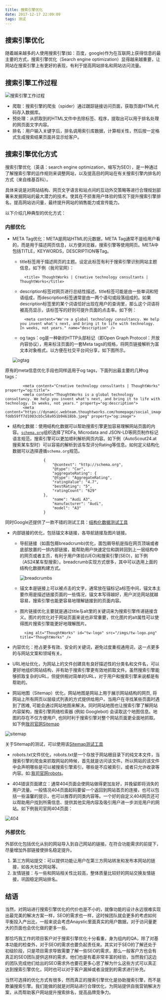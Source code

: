 ```yaml
---
title: 搜索引擎优化
date: 2017-12-17 22:09:09
tags: 测试
---
```


## 搜索引擎优化

随着越来越多的人使用搜索引擎(如：百度，google)作为在互联网上获得信息的最主要的方式，搜索引擎优化（Search engine optimization）显得越来越重要，让网站在搜索引擎上有更好的表现，有利于提高网站排名和网站访问流量。

## 搜索引擎工作过程

![搜索引擎工作过程](搜索引擎工作过程.png)

- 爬取：搜索引擎的爬虫（spider）通过跟踪链接访问页面，获取页面HTML代码存入数据库。
- 预处理：从抓取到的HTML文件中去除标签、程序，提取出可以用于排名处理的网页面文字内容。
- 排名：用户输入关键字后，排名调用索引库数据，计算相关性，然后按一定格式生成搜索结果页面并显示给客户。

## 搜索引擎优化方式

搜索引擎优化（英语：search engine optimization，缩写为SEO），是一种通过了解搜索引擎的运作规则来调整网站，以及提高目的网站在有关搜索引擎内排名的方式（来自维基百科）。

具体来说是对网站结构、网页文字语言和站点间的互动外交策略等进行合理规划部署来发掘网站的最大潜力的技术。使其在不损害用户体验的情况下提升搜索引擎排名，提高网站访问量，最终提升网站的销售能力或宣传能力。

以下介绍几种典型的优化方式：

### 内部优化

- META Tag优化：META是网站HTML的元数据，META Tag通常不是给用户看的，而是用于描述网页信息，以方便浏览器，搜索引擎等使用网页。META中包括TITLE，KEYWORDS，DESCRIPTION等Tag。	
	* title标签用于描述网页的主题。设定此标签有利于搜索引擎识别网站主题信息，如下例（我司官网）：
	
			<title> ThoughtWorks | Creative technology consultants | ThoughtWorks</title>
	
	* description标签对网页进行总结性描述。title标签可能是由一些单词和短语组成，而description标签通常是由一两个语句或段落组成的。如果description标签里的某个词语恰好出现在用户的查询里，那么这个词语将被高亮显示，该标签写的好则可提升页面的点击率。如下例：
	
			<meta content="We're a global technology consultancy. We help you invent what's next, and bring it to life with technology. In weeks, not years." name="description" />	
	* og tags：og是一种新的HTTP头部标记（即Open Graph Protocol：开放内容协议），用来标注页面的一套Meta tags的规格，将网页链接解析为富文本对象格式，以方便在社交平台间分享，如下图所示。	
	
	![ogtag](ogtag.png)
	
原有的meta信息优化手段也同样适用于og tags，下面列出最主要的几种og tags：
	
			<meta content="Creative technology consultants | ThoughtWorks" property="og:title">
			<meta content="ThoughtWorks is a global technology consultancy. We help you invent what's next, and bring it to life with technology. In weeks, not years." property="og:description">
			<meta content="https://dynamic.webteam.thoughtworks.com/homepage/social_image-fddb59ff7d1003cb5c58a951b94618bb.jpeg" property="og:image">
	 
- 结构化数据：使用结构化数据可以帮助搜索引擎更加容易理解网站页面的内容。[`schema.org`](http://schema.org/)组织选择了RDFa, Microdata and JSON-LD等网页制作标记语言规范，搜索引擎可以更加顺利解析网页内容。如下例（AutoScout24.at搜索某车型时）可以容易的解析到该车型评分Rating等信息。如何定义结构化数据可以选择遵循`schema.org`规范。

					{
  						"@context": "http://schema.org",
 						"@type": "Car",
 						"aggregateRating": {
  					 	"@type": "AggregateRating",
  						"ratingValue": "4.7",
   						"bestRating": "5",
    					"ratingCount": "629"
  					},
  						"name": "Audi A3",
  						"manufacturer": "Audi",
 						"model": "A3"
					}
					
同时Google还提供了一款不错的测试工具：[结构化数据测试工具](https://search.google.com/structured-data/testing-tool/)

- 内部链接的优化，包括锚文本链接，各导航链接及图片链接。
	* 导航链接（如面包屑breadcrumb)优化，面包屑导航是指在网页顶端或者底部放置的一排内部链接，能帮助用户快速定位和跳转回到上一层结构中的网页或者主页，有利于用户体验(UEO)和搜索引擎(SEO)，如下例（AS24某车型搜索）。breadcrumb实现方式很多，其中可以选用上面的结构化数据构建方式。
		
		![breadcrumbs](breadcrumbs.png)
		
	* 锚文本是链接上可以被点击的文字，通常放在锚标记a标签中间，锚文本主要作用是描述链接页面的一些情况，锚文本写得越好，用户浏览网站就越容易，搜索引擎也能更容易地理解链接到的页面内容。
		
	* 图片链接优化主要就是通过title与alt里的关键词来为搜索引擎传递链接含义。图片的优化对于网站页面来说也非常重要，优化图片的alt属性可以使得图片搜索引擎能更好地理解图片。
	
			<img alt="ThoughtWorks" id="tw-logo" src="/imgs/tw-logo.png" title="ThoughtWorks" />
	
- 内容优化：抢占更多有效、安全的关键词，避免过度重视通用词，这一点更多的与网站文案和领域有关。

- URL地址优化，为网站上的文件创建具有良好描述性的分类名和文件名，可以更好地组织网站结构，并有助于搜索引擎更有效地抓取文件。虽然搜索引擎能够抓取复杂的URL，但提供相对简单的URL，对于用户和搜索引擎来说都是有帮助的。

- 网站地图（Sitemap）优化，网站地图是网站上用于展示网站结构的网页, 将网站上所有网页以层级式列表的方式提供给用户。当用户在寻找某些页面时遇到了困难, 可能会通过网站地图来解决。同时网站地图也让搜索引擎了解网站内容架构，搜索引擎网络检索器 (例如 Googlebot) 会读取这个地图信息。地图的存在不仅方便用户, 也同时利于搜索引擎对整个网站页面更全面地抓取。如下例[我司官网Sitemap](https://www.thoughtworks.com/sitemap-en.xml)

![sitemap](sitemap.png) 

关于Sitemap的测试，可以使用该[Sitemap测试工具](https://webmaster.yandex.com/tools/sitemap/)

- robots.txt文件优化，robots.txt是一个存放于网站根目录下的纯文本文件，当搜索引擎的爬虫来抓取网站的時候，首先就是访问该文件。所以网站的该文件中会声明哪些是可以被搜索引擎索引，哪些是不应被索引，或者只允许收录等内容。如:[我司官网robots](https://www.thoughtworks.com/robots.txt)。

- 404错误页面建立：通常404页面会使网站做得更加友好，并挽留即将消失的用户流量。一般情况404页面起码要留一个返回到网站首页的连接，也可以包括一些温馨的提示，也可以推荐的同类内容等。一个好的自定义404网页还可以帮助用户找到所需信息、提供其他实用内容及吸引用户进一步浏览用户的网站。如下例我司官网404页面：

![404](404.png) 

### 外部优化
外部优化包括优化从别的网站导入到自己网站的链接。在符合功能需求的前提下，尽量增加外部链接使排名稳定提升。

1. 第三方网站提交：可以提供功能让用户在第三方网站转发和发布本网站的链接，如各大社交网站等。
2. 友情链接：与一些和网站相关性比较高，整体质量比较好的网站交换友情链接，巩固稳定网站排名。

## 结语
当然，对网站进行搜索引擎优化的代价也是不小的，就像功能的设计永远很难实现出最完美的解决方案一样，SEO的需求也一样，这时候团队就会更多的考虑如何平衡投入产出比，一般来说会考虑Anaystic里面真实的用户数据，对于访问量更大的页面也会优化做的更多一些。

那恰巧我工作的项目客户对于搜索引擎优化十分看重，身为组内的QA，除了对基本功能的检查外，对于SEO的需求也要负起责任来。其实对于SEO的了解还处于初级阶段，只是项目需求导致需要了解一些SEO的需求，那么一般客户方也会有真正的SEO团队提供这样的需求，他们也是有着非常丰富的经验，当然我们这边的团队完成他们给出的SEO需求外也要花更多心思了解为什么这些方式可以真正达到搜索引擎优化，同时也可以对于客户漏掉或者没提到的需求进行补充。

当然可选择的优化方式有很多，然而真正的搜索引擎优化是协助搜索引擎，而不是欺骗搜索引擎。我们能做的就是对网站进行合理优化，为网站提供自我营销解决方案，从而帮助客户网站提升搜索排名，提高品牌竞争力。